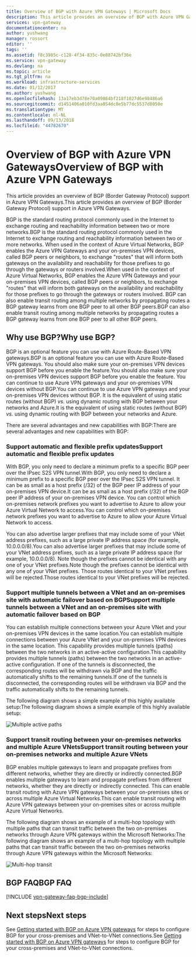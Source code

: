 ```yaml
---
title: Overview of BGP with Azure VPN Gateways | Microsoft Docs
description: This article provides an overview of BGP with Azure VPN Gateways.
services: vpn-gateway
documentationcenter: na
author: yushwang
manager: rossort
editor: ''
tags: ''
ms.assetid: f8c3985c-c128-4f34-835c-0e88742bf36e
ms.service: vpn-gateway
ms.devlang: na
ms.topic: article
ms.tgt_pltfrm: na
ms.workload: infrastructure-services
ms.date: 01/12/2017
ms.author: yushwang
ms.openlocfilehash: 13a17eb3d78e70a09864bf218f1027d6e98486a6
ms.sourcegitcommit: d1451406a010fd3aa854dc8e5b77dc5537d8050e
ms.translationtype: MT
ms.contentlocale: nl-NL
ms.lasthandoff: 09/13/2018
ms.locfileid: "44782670"
---
```

# <a name="overview-of-bgp-with-azure-vpn-gateways"></a><span data-ttu-id="fc360-103">Overview of BGP with Azure VPN Gateways</span><span class="sxs-lookup"><span data-stu-id="fc360-103">Overview of BGP with Azure VPN Gateways</span></span>
<span data-ttu-id="fc360-104">This article provides an overview of BGP (Border Gateway Protocol) support in Azure VPN Gateways.</span><span class="sxs-lookup"><span data-stu-id="fc360-104">This article provides an overview of BGP (Border Gateway Protocol) support in Azure VPN Gateways.</span></span>

<span data-ttu-id="fc360-105">BGP is the standard routing protocol commonly used in the Internet to exchange routing and reachability information between two or more networks.</span><span class="sxs-lookup"><span data-stu-id="fc360-105">BGP is the standard routing protocol commonly used in the Internet to exchange routing and reachability information between two or more networks.</span></span> <span data-ttu-id="fc360-106">When used in the context of Azure Virtual Networks, BGP enables the Azure VPN Gateways and your on-premises VPN devices, called BGP peers or neighbors, to exchange "routes" that will inform both gateways on the availability and reachability for those prefixes to go through the gateways or routers involved.</span><span class="sxs-lookup"><span data-stu-id="fc360-106">When used in the context of Azure Virtual Networks, BGP enables the Azure VPN Gateways and your on-premises VPN devices, called BGP peers or neighbors, to exchange "routes" that will inform both gateways on the availability and reachability for those prefixes to go through the gateways or routers involved.</span></span> <span data-ttu-id="fc360-107">BGP can also enable transit routing among multiple networks by propagating routes a BGP gateway learns from one BGP peer to all other BGP peers.</span><span class="sxs-lookup"><span data-stu-id="fc360-107">BGP can also enable transit routing among multiple networks by propagating routes a BGP gateway learns from one BGP peer to all other BGP peers.</span></span> 

## <a name="why"></a><span data-ttu-id="fc360-108">Why use BGP?</span><span class="sxs-lookup"><span data-stu-id="fc360-108">Why use BGP?</span></span>
<span data-ttu-id="fc360-109">BGP is an optional feature you can use with Azure Route-Based VPN gateways.</span><span class="sxs-lookup"><span data-stu-id="fc360-109">BGP is an optional feature you can use with Azure Route-Based VPN gateways.</span></span> <span data-ttu-id="fc360-110">You should also make sure your on-premises VPN devices support BGP before you enable the feature.</span><span class="sxs-lookup"><span data-stu-id="fc360-110">You should also make sure your on-premises VPN devices support BGP before you enable the feature.</span></span> <span data-ttu-id="fc360-111">You can continue to use Azure VPN gateways and your on-premises VPN devices without BGP.</span><span class="sxs-lookup"><span data-stu-id="fc360-111">You can continue to use Azure VPN gateways and your on-premises VPN devices without BGP.</span></span> <span data-ttu-id="fc360-112">It is the equivalent of using static routes (without BGP) *vs.* using dynamic routing with BGP between your networks and Azure.</span><span class="sxs-lookup"><span data-stu-id="fc360-112">It is the equivalent of using static routes (without BGP) *vs.* using dynamic routing with BGP between your networks and Azure.</span></span>

<span data-ttu-id="fc360-113">There are several advantages and new capabilities with BGP:</span><span class="sxs-lookup"><span data-stu-id="fc360-113">There are several advantages and new capabilities with BGP:</span></span>

### <a name="prefix"></a><span data-ttu-id="fc360-114">Support automatic and flexible prefix updates</span><span class="sxs-lookup"><span data-stu-id="fc360-114">Support automatic and flexible prefix updates</span></span>
<span data-ttu-id="fc360-115">With BGP, you only need to declare a minimum prefix to a specific BGP peer over the IPsec S2S VPN tunnel.</span><span class="sxs-lookup"><span data-stu-id="fc360-115">With BGP, you only need to declare a minimum prefix to a specific BGP peer over the IPsec S2S VPN tunnel.</span></span> <span data-ttu-id="fc360-116">It can be as small as a host prefix (/32) of the BGP peer IP address of your on-premises VPN device.</span><span class="sxs-lookup"><span data-stu-id="fc360-116">It can be as small as a host prefix (/32) of the BGP peer IP address of your on-premises VPN device.</span></span> <span data-ttu-id="fc360-117">You can control which on-premises network prefixes you want to advertise to Azure to allow your Azure Virtual Network to access.</span><span class="sxs-lookup"><span data-stu-id="fc360-117">You can control which on-premises network prefixes you want to advertise to Azure to allow your Azure Virtual Network to access.</span></span>

<span data-ttu-id="fc360-118">You can also advertise larger prefixes that may include some of your VNet address prefixes, such as a large private IP address space (for example, 10.0.0.0/8).</span><span class="sxs-lookup"><span data-stu-id="fc360-118">You can also advertise larger prefixes that may include some of your VNet address prefixes, such as a large private IP address space (for example, 10.0.0.0/8).</span></span> <span data-ttu-id="fc360-119">Note though the prefixes cannot be identical with any one of your VNet prefixes.</span><span class="sxs-lookup"><span data-stu-id="fc360-119">Note though the prefixes cannot be identical with any one of your VNet prefixes.</span></span> <span data-ttu-id="fc360-120">Those routes identical to your VNet prefixes will be rejected.</span><span class="sxs-lookup"><span data-stu-id="fc360-120">Those routes identical to your VNet prefixes will be rejected.</span></span>

### <a name="multitunnel"></a><span data-ttu-id="fc360-121">Support multiple tunnels between a VNet and an on-premises site with automatic failover based on BGP</span><span class="sxs-lookup"><span data-stu-id="fc360-121">Support multiple tunnels between a VNet and an on-premises site with automatic failover based on BGP</span></span>
<span data-ttu-id="fc360-122">You can establish multiple connections between your Azure VNet and your on-premises VPN devices in the same location.</span><span class="sxs-lookup"><span data-stu-id="fc360-122">You can establish multiple connections between your Azure VNet and your on-premises VPN devices in the same location.</span></span> <span data-ttu-id="fc360-123">This capability provides multiple tunnels (paths) between the two networks in an active-active configuration.</span><span class="sxs-lookup"><span data-stu-id="fc360-123">This capability provides multiple tunnels (paths) between the two networks in an active-active configuration.</span></span> <span data-ttu-id="fc360-124">If one of the tunnels is disconnected, the corresponding routes will be withdrawn via BGP and the traffic automatically shifts to the remaining tunnels.</span><span class="sxs-lookup"><span data-stu-id="fc360-124">If one of the tunnels is disconnected, the corresponding routes will be withdrawn via BGP and the traffic automatically shifts to the remaining tunnels.</span></span>

<span data-ttu-id="fc360-125">The following diagram shows a simple example of this highly available setup:</span><span class="sxs-lookup"><span data-stu-id="fc360-125">The following diagram shows a simple example of this highly available setup:</span></span>

![Multiple active paths](./media/vpn-gateway-bgp-overview/multiple-active-tunnels.png)

### <a name="transitrouting"></a><span data-ttu-id="fc360-127">Support transit routing between your on-premises networks and multiple Azure VNets</span><span class="sxs-lookup"><span data-stu-id="fc360-127">Support transit routing between your on-premises networks and multiple Azure VNets</span></span>
<span data-ttu-id="fc360-128">BGP enables multiple gateways to learn and propagate prefixes from different networks, whether they are directly or indirectly connected.</span><span class="sxs-lookup"><span data-stu-id="fc360-128">BGP enables multiple gateways to learn and propagate prefixes from different networks, whether they are directly or indirectly connected.</span></span> <span data-ttu-id="fc360-129">This can enable transit routing with Azure VPN gateways between your on-premises sites or across multiple Azure Virtual Networks.</span><span class="sxs-lookup"><span data-stu-id="fc360-129">This can enable transit routing with Azure VPN gateways between your on-premises sites or across multiple Azure Virtual Networks.</span></span>

<span data-ttu-id="fc360-130">The following diagram shows an example of a multi-hop topology with multiple paths that can transit traffic between the two on-premises networks through Azure VPN gateways within the Microsoft Networks:</span><span class="sxs-lookup"><span data-stu-id="fc360-130">The following diagram shows an example of a multi-hop topology with multiple paths that can transit traffic between the two on-premises networks through Azure VPN gateways within the Microsoft Networks:</span></span>

![Multi-hop transit](./media/vpn-gateway-bgp-overview/full-mesh-transit.png)

## <a name="faq"></a><span data-ttu-id="fc360-132">BGP FAQ</span><span class="sxs-lookup"><span data-stu-id="fc360-132">BGP FAQ</span></span>
[!INCLUDE [vpn-gateway-faq-bgp-include](../../includes/vpn-gateway-faq-bgp-include.md)]

## <a name="next-steps"></a><span data-ttu-id="fc360-133">Next steps</span><span class="sxs-lookup"><span data-stu-id="fc360-133">Next steps</span></span>
<span data-ttu-id="fc360-134">See [Getting started with BGP on Azure VPN gateways](vpn-gateway-bgp-resource-manager-ps.md) for steps to configure BGP for your cross-premises and VNet-to-VNet connections.</span><span class="sxs-lookup"><span data-stu-id="fc360-134">See [Getting started with BGP on Azure VPN gateways](vpn-gateway-bgp-resource-manager-ps.md) for steps to configure BGP for your cross-premises and VNet-to-VNet connections.</span></span>

